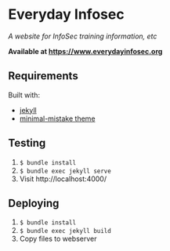 Everyday Infosec
================

_A website for InfoSec training information, etc_

**Available at https://www.everydayinfosec.org**

Requirements
------------

Built with:

* [jekyll](https://jekyllrb.com/)
* [minimal-mistake theme](https://mmistakes.github.io/minimal-mistakes/)

Testing
-------

1. `$ bundle install`
2. `$ bundle exec jekyll serve`
3. Visit http://localhost:4000/

Deploying
---------

1. `$ bundle install`
2. `$ bundle exec jekyll build`
3. Copy files to webserver
